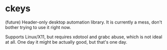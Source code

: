# ckeys
(future) Header-only desktop automation library.
It is currently a mess, don't bother trying to use it right now.

Supports Linux/X11, but requires xdotool and grabc abuse, which is not ideal at all.
One day it might be actually good, but that's one day.
